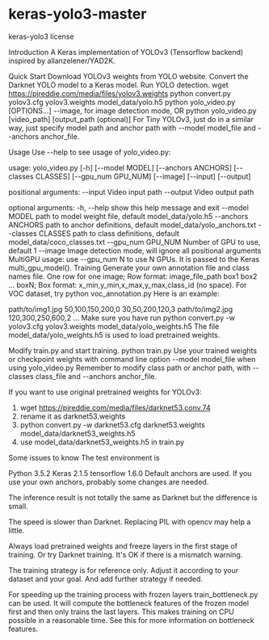 # keras-yolo3-master
keras-yolo3
license

Introduction
A Keras implementation of YOLOv3 (Tensorflow backend) inspired by allanzelener/YAD2K.

Quick Start
Download YOLOv3 weights from YOLO website.
Convert the Darknet YOLO model to a Keras model.
Run YOLO detection.
wget https://pjreddie.com/media/files/yolov3.weights
python convert.py yolov3.cfg yolov3.weights model_data/yolo.h5
python yolo_video.py [OPTIONS...] --image, for image detection mode, OR
python yolo_video.py [video_path] [output_path (optional)]
For Tiny YOLOv3, just do in a similar way, just specify model path and anchor path with --model model_file and --anchors anchor_file.

Usage
Use --help to see usage of yolo_video.py:

usage: yolo_video.py [-h] [--model MODEL] [--anchors ANCHORS]
                     [--classes CLASSES] [--gpu_num GPU_NUM] [--image]
                     [--input] [--output]

positional arguments:
  --input        Video input path
  --output       Video output path

optional arguments:
  -h, --help         show this help message and exit
  --model MODEL      path to model weight file, default model_data/yolo.h5
  --anchors ANCHORS  path to anchor definitions, default
                     model_data/yolo_anchors.txt
  --classes CLASSES  path to class definitions, default
                     model_data/coco_classes.txt
  --gpu_num GPU_NUM  Number of GPU to use, default 1
  --image            Image detection mode, will ignore all positional arguments
MultiGPU usage: use --gpu_num N to use N GPUs. It is passed to the Keras multi_gpu_model().
Training
Generate your own annotation file and class names file.
One row for one image;
Row format: image_file_path box1 box2 ... boxN;
Box format: x_min,y_min,x_max,y_max,class_id (no space).
For VOC dataset, try python voc_annotation.py
Here is an example:

path/to/img1.jpg 50,100,150,200,0 30,50,200,120,3
path/to/img2.jpg 120,300,250,600,2
...
Make sure you have run python convert.py -w yolov3.cfg yolov3.weights model_data/yolo_weights.h5
The file model_data/yolo_weights.h5 is used to load pretrained weights.

Modify train.py and start training.
python train.py
Use your trained weights or checkpoint weights with command line option --model model_file when using yolo_video.py Remember to modify class path or anchor path, with --classes class_file and --anchors anchor_file.

If you want to use original pretrained weights for YOLOv3:
1. wget https://pjreddie.com/media/files/darknet53.conv.74
2. rename it as darknet53.weights
3. python convert.py -w darknet53.cfg darknet53.weights model_data/darknet53_weights.h5
4. use model_data/darknet53_weights.h5 in train.py

Some issues to know
The test environment is

Python 3.5.2
Keras 2.1.5
tensorflow 1.6.0
Default anchors are used. If you use your own anchors, probably some changes are needed.

The inference result is not totally the same as Darknet but the difference is small.

The speed is slower than Darknet. Replacing PIL with opencv may help a little.

Always load pretrained weights and freeze layers in the first stage of training. Or try Darknet training. It's OK if there is a mismatch warning.

The training strategy is for reference only. Adjust it according to your dataset and your goal. And add further strategy if needed.

For speeding up the training process with frozen layers train_bottleneck.py can be used. It will compute the bottleneck features of the frozen model first and then only trains the last layers. This makes training on CPU possible in a reasonable time. See this for more information on bottleneck features.
